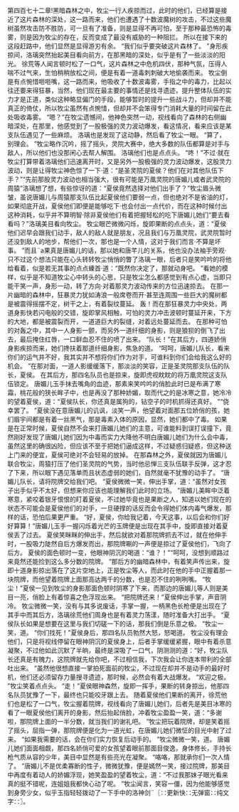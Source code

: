 第四百七十二章!黑暗森林之中，牧尘一行人疾掠而过，此时的他们，已经算是接近了这片森林的深处，这一路而来，他们也遭遇了十数波魔树的攻击，不过这些魔树虽然攻击防不胜防，可一旦有了准备，则是显得不再可怕，至于那种最恐怖的毒雾，则是因为牧尘的存在，反而变成了最没有威胁的一种阻拦。
所以在接下来的这段赶路中，他们显然是显得游刃有余。
“我们似乎要突破这片森林了。
”身形疾掠间，洛璃突然抬起美目看向前方，在那黑暗的深处，似乎是有了一些淡淡的阳光。
徐荒等人闻言顿时松了一口气，这片森林之中危机四伏，那种气氛，压得人喘不过气来，生怕稍稍放松之间，便是有着一道毒刺刺破大地偷袭而来。
牧尘倒是有点惋惜咂咂嘴，这一路而来，他吸收了十数波毒雾，手指之中的毒力，比起以往还要来得狂暴，当然，他们现在最主要的事情还是找寻遗迹，提升整体队伍的实力才是正道，类似这种略显偏门的手段，能够暂时的提升一些战斗力，但却并不能真正的倚仗，所以牧尘虽然有点惋惜，但却并不会笨得专门消耗大量的时间留在此处吸收毒雾。
“嗯？”在牧尘遗憾间，他神色突然一动，视线看向了森林的右侧幽暗深处，在那里，他感觉到了一股极强的灵力波动爆发，看这情况，看来应该是某支队伍遇见了一些麻烦。
洛璃也是发现了这动静，然后看了牧尘一眼。
“算了，别理会。
”牧尘略作沉吟，摇了摇头，灵院大赛中，绝大多数的队伍都算是对手与敌人，所以他们也没那闲心去帮人解围。
洛璃他们也是点点头。
“咚！”不过·就在牧尘打算带着洛璃他们迅速离开时，又是另外一股极强的灵力波动爆发，这股灵力波动，则是让得牧尘神色惊了一下·道：“是圣灵院的夏侯？他们在对其他队伍下手？”“先前那股灵力波动也相当强大，很有可能是万凰灵院的唐媚儿或者武灵院的周猿”洛璃想了想，有些惊讶的道：“夏侯竟然选择对他们出手了？”牧尘眉头微皱，虽说唐媚儿与周猿那支队伍比起夏侯他们要弱一点，但也绝对不是省油的灯，如果彻底开战，夏侯他们即便是能够吃下·也会付出一点代价，而在这种时候付出这种消耗，似乎并不算明智·除非夏侯他们有着把握轻松的吃下唐媚儿她们“要去看看吗？”洛璃美目看向牧尘。
牧尘眼芒微微闪烁，旋即果断的点点头，道：“夏侯他们迟早会跟我们动手，敌人的敌人就是朋友，况且我们与万凰灵院，武灵院暂时还没到敌人的地步，帮他们一次，那也是一个人情，这对于我们而言·不算是坏事。
”而且¨a果真是唐媚儿的话，那以她和唐芊儿的关系，他也没办法袖手旁观·只不过这个想法只能在心头转转牧尘悄悄的瞥了洛璃一眼，后者只是笑吟吟的将他给看着，似是若无其事的点点螓首·道：“既然你决定了，那就动身吧。
”看她的模样，似乎是不知道牧尘心中转头的心思，只是牧尘怎么都感觉到有点心虚，当即只能干笑一声，身形一动，转了方向·对着那灵力波动传来的方位迅速掠去。
在那一片幽暗的森林中，狂暴灵力犹如涛浪一般席卷而开·甚至连周围一些巨大的魔树都是被震得摇摆不定，树干之上，有着裂纹蔓延。
轰！而在那狂暴灵力中央处，两道身影快若闪电般的交错，旋即掌风相触，可怕的灵力冲击波顿时蔓延开来，下方的大地，都是被震裂而开，一道道巨大的裂缝，对着远处蔓延而去。
在那种可怕的对轰之中，其中一人身影一颤，而另外一道纤细的身影，则是狼狈的倒飞了出去，最后掩住红唇，一口鲜血忍不住的喷了出来。
“队长！”在其后方，四道娇俏身影疾掠而来，她们搀扶着那道纤细身影，焦急的道。
“呵呵，唐媚儿队长，看来你们的运气并不好，我其实并不想将你们作为对手，可谁料到你们会给我这么好的机会。
”在那对面，一道人影缓缓落下，那淡淡的笑容，正是圣灵院那支队伍的队长，夏侯。
在其后方，那四名队员也是掠来，旋即虎视眈眈的将万凰灵院这支队伍锁定。
唐媚儿玉手抹去嘴角的血迹，那素来笑吟吟的俏脸此时已是布满了寒霜，桃花般的狭长眸子中，也是再没了那种娇媚，取而代之的是冰寒之意，她冷冷的望着夏侯，道：“夏侯队长，你还真是属狗的，钻空子的时机抓得还真好。
”“侥幸罢了。
”夏侯没在意唐媚儿的讥讽，淡笑一声，他望着对面那五位娇俏的孩，她们眉宇间都是有着一丝黑气，那是毒素入体的原因，显然，她们都中了毒。
如果是在正常时候，夏侯自然不会来打唐媚儿她们的主意，可谁能料到误打误撞下，竟然刚好发现了唐媚儿她们因为中毒而实力大降他不明白唐媚儿她们为什么会中毒，虽然这里的确很凶险，但应该不至于把她们逼成这样，不过疑惑归疑惑，但这种送上门来的便宜，夏侯可绝对不会轻易的放掉。
在那森林之外，夏侯就因为唐媚儿联合牧尘，周猿打压了他们圣灵院的气势，当时他忌惮三支队伍联手反弹，这才忍了下来，所以眼下遇见落单而且状态虚弱的她们，自然就毫不犹豫的动手了。
“唐媚儿队长，请将院牌交给我们吧。
”夏侯微微一笑，伸出手掌，道：“虽然对女孩子出手似乎不太好，但想来你应该也能理解我们此时的立场。
”唐媚儿美眸中泛着寒意，紧咬着银牙恨恨的盯着夏侯，不过她毕竟也是果断之人，知道以她们现在的状态不可能会是夏侯他们的对手，一旦硬撑的话反而会令得她们体内毒气爆发，那样的话，恐怕后果更严重。
“好，夏侯，你给我记着，今天这事，以后会和你们好好算算！”唐媚儿玉手一握闪烁着光芒的玉牌便是出现在其手中，旋即直接对着夏侯丢了过去。
夏侯笑眯眯的伸出手，然后就欲对着那院牌抓去不过，就在他伸手时，一股吸力陡然自后方爆发而出，那院牌唰的一声便是掠过了夏侯他们，飞向了后方。
夏侯的面色顿时一变，他眼神阴沉的喝道：“谁？！”“呵呵，没想到顺路过来竟然还能捡到这么多分数的院牌。
”那后方的幽暗森林中，有着笑声传出来，旋即十道身影掠出落在了这片空地上，正是牧尘等人，而此时在他的手中正握着那一块院牌，而他望着院牌上面那高达两千的分数，也是忍不住的咧咧嘴。
“牧尘！”夏侯一见到牧尘的身影那面色顿时阴寒了下来，而那边的唐媚儿等人则是美目一亮，俏脸上有着惊喜之色浮现出来。
“把院牌还来！”夏侯伸出手掌，声音阴冷。
牧尘微微一笑，没有与其多说废话，手掌一握，一柄黑色长枪便是出现在了其手中而其后方，洛璃徐荒他们周身也是有着灵力荡漾，随时准备大打出手。
“夏侯队长如果是想要在这里与我们切磋一下的话，那我们倒是乐意之极。
”牧尘一笑，道。
“你们找死！”夏侯身后，那四名队员勃然大怒，怒喝道。
牧尘没有理会他们，只是将视线停留在眼神阴沉的夏侯身上，后者手掌缓缓紧握，眼中有着杀意凝聚，不过他如此沉默了半晌，最终是深吸了一口气，阴测测的道：“好，牧尘队长还真是有魄力，这院牌就先给你吧，不过相信我，下次我会让你连本带利的全部吐出来。
”虽然他很想直接一掌拍死面前的牧尘，不过现在却并不是动手的最好时机，他们还必须留存力量搜寻遗迹，那时候，必然会有着大战爆发。
“欢迎之极。
”牧尘笑着点点头。
“走！”夏侯眼神森然，旋即一挥手，果断的转身掠出，他那四名队员犹豫了一下，最终也只能咬牙跟上去。
随着夏侯他们果断的离开，徐荒他们也是松了一口气，牧尘握着院牌，视线看向了唐媚儿她们，后者先是美目冰寒的看了一眼夏侯他们离开的身影，然后抬起俏脸，冲着牧尘盈盈一笑，道：“多谢啦，那院牌上面的一半分数，就当我们的谢礼吧。
”牧尘把玩着院牌，却是笑着摇了摇头，屈指一弹，那院牌便是化为一道光虹，在唐媚儿她们微怔的目光中射了过来。
“如果我需要的话，会在你们实力恢复后动手的。
”牧尘微微一笑，道。
唐媚儿她们面面相觑，那四名娇俏可爱的女孩望着眼前那面目俊逸，身体修长，手持长枪气质从容的少年，美目中显然是有些亮光在凝聚。
“咯咯，那就承你们一次人情了。
”唐媚儿不是优柔寡断的性子，微微犹豫，便是嫣然一笑，接过院牌，那美目中再度有着动人的娇媚浮现，她笑盈盈的望着牧尘，道：“不过我那妹子眼光看来真的挺不错呢，连姐姐我都快心动了呢。
”牧尘闻言，笑容一僵，因为他能够感觉到身旁少女，似乎玉指轻轻拨动了一下手中的洛神剑¨〖∷更新快∷无弹窗∷纯文字∷〗。
